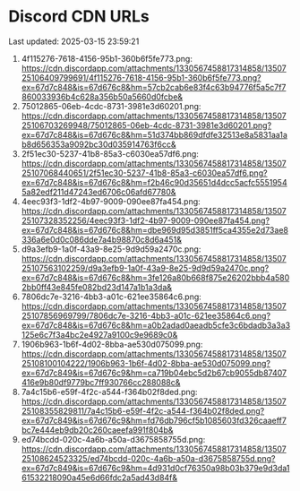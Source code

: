 # Discord CDN URLs
Last updated: 2025-03-15 23:59:21

1. 4f115276-7618-4156-95b1-360b6f5fe773.png: https://cdn.discordapp.com/attachments/1330567458817314858/1350725106409799691/4f115276-7618-4156-95b1-360b6f5fe773.png?ex=67d7c848&is=67d676c8&hm=57cb2cab6e83f4c63b94776f5a5c7f7860033936b4c628a356b50a5660d0fcbe&
2. 75012865-06eb-4cdc-8731-3981e3d60201.png: https://cdn.discordapp.com/attachments/1330567458817314858/1350725106703269948/75012865-06eb-4cdc-8731-3981e3d60201.png?ex=67d7c848&is=67d676c8&hm=51d374bb869dfdfe32513e8a5831aa1ab8d656353a9092bc30d035914763f6cc&
3. 2f51ec30-5237-41b8-85a3-c6030ea57df6.png: https://cdn.discordapp.com/attachments/1330567458817314858/1350725107068440651/2f51ec30-5237-41b8-85a3-c6030ea57df6.png?ex=67d7c848&is=67d676c8&hm=f2b46c90d35651d4dcc5acfc55519545a82edf211d47243ed6706c06afd67780&
4. 4eec93f3-1df2-4b97-9009-090ee87fa454.png: https://cdn.discordapp.com/attachments/1330567458817314858/1350725107328352256/4eec93f3-1df2-4b97-9009-090ee87fa454.png?ex=67d7c848&is=67d676c8&hm=dbe969d95d3851ff5ca4355e2d73ae8336a6e0d0c086dde7a4b98870c8d6a451&
5. d9a3efb9-1a0f-43a9-8e25-9d9d59a2470c.png: https://cdn.discordapp.com/attachments/1330567458817314858/1350725107563102259/d9a3efb9-1a0f-43a9-8e25-9d9d59a2470c.png?ex=67d7c848&is=67d676c8&hm=3fe126a80b668f875e26202bbb4a5802bb0ff43e845fe082bd23d147a1b1a3da&
6. 7806dc7e-3216-4bb3-a01c-621ee35864c6.png: https://cdn.discordapp.com/attachments/1330567458817314858/1350725107856969799/7806dc7e-3216-4bb3-a01c-621ee35864c6.png?ex=67d7c848&is=67d676c8&hm=a0b2adad0aeadb5cfe3c6bdadb3a3a3125e6c7f3a4bc2e4927a9100c9e9689c0&
7. 1906b963-1b6f-4d02-8bba-ae530d075099.png: https://cdn.discordapp.com/attachments/1330567458817314858/1350725108100104222/1906b963-1b6f-4d02-8bba-ae530d075099.png?ex=67d7c849&is=67d676c9&hm=ca719b04ebc5d2b67cb9055db87407416e9b80df9779bc7ff930766cc288088c&
8. 7a4c15b6-e59f-4f2c-a544-f364b02f8ded.png: https://cdn.discordapp.com/attachments/1330567458817314858/1350725108355829811/7a4c15b6-e59f-4f2c-a544-f364b02f8ded.png?ex=67d7c849&is=67d676c9&hm=fd76db796cf5b1085603fd326caaeff7bc7e444eb9db20c260caeefa991f804b&
9. ed74bcdd-020c-4a6b-a50a-d3675858755d.png: https://cdn.discordapp.com/attachments/1330567458817314858/1350725108624523325/ed74bcdd-020c-4a6b-a50a-d3675858755d.png?ex=67d7c849&is=67d676c9&hm=4d931d0cf76350a98b03b379e9d3da161532218090a45e6d66fdc2a5ad43d84f&
